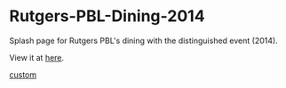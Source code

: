 Rutgers-PBL-Dining-2014
=======================

Splash page for Rutgers PBL's dining with the distinguished event (2014).

View it at <a href = 'http://12siva.github.io/Rutgers-PBL-Dining-2014/'>here</a>.

<a href='http://dining.rupbl'>custom</a>
